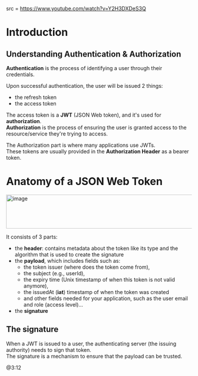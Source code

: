 src = https://www.youtube.com/watch?v=Y2H3DXDeS3Q  

# Introduction

## Understanding Authentication & Authorization

**Authentication** is the process of identifying a user through their credentials.  

Upon successful authentication, the user will be issued 2 things:
- the refresh token
- the access token

The access token is a **JWT** (JSON Web token), and it's used for **authorization**.  
**Authorization** is the process of ensuring the user is granted access to the resource/service they're trying to access.  

The Authorization part is where many applications use JWTs.  
These tokens are usually provided in the **Authorization Header** as a bearer token.  

# Anatomy of a JSON Web Token

<img width="681" height="92" alt="image" src="https://github.com/user-attachments/assets/5c9d9472-8feb-47c6-8098-ae6a037a595e" />

It consists of 3 parts:
- the **header**: contains metadata about the token like its type and the algorithm that is used to create the signature
- the **payload**, which includes fields such as:
  - the token issuer (where does the token come from),
  - the subject (e.g., userId),
  - the expiry time (Unix timestamp of when this token is not valid anymore),
  - the issuedAt (**iat**) timestamp of when the token was created
  - and other fields needed for your application, such as the user email and role (access level)...
- the **signature**

## The signature

When a JWT is issued to a user, the authenticating server (the issuing authority) needs to sign that token.  
The signature is a mechanism to ensure that the payload can be trusted.  


@3:12
